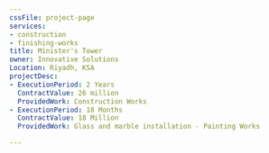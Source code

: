 ```yaml
---
cssFile: project-page
services:
- construction
- finishing-works
title: Minister's Tower
owner: Innovative Solutions
Location: Riyadh, KSA
projectDesc:
- ExecutionPeriod: 2 Years
  ContractValue: 26 million
  ProvidedWork: Construction Works
- ExecutionPeriod: 18 Months
  ContractValue: 18 Million
  ProvidedWork: Glass and marble installation - Painting Works

---
```

